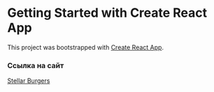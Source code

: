 # Getting Started with Create React App

This project was bootstrapped with [Create React App](https://github.com/facebook/create-react-app).

### Ссылка на сайт

[Stellar Burgers](kxhcfk.github.io/react-burger)
